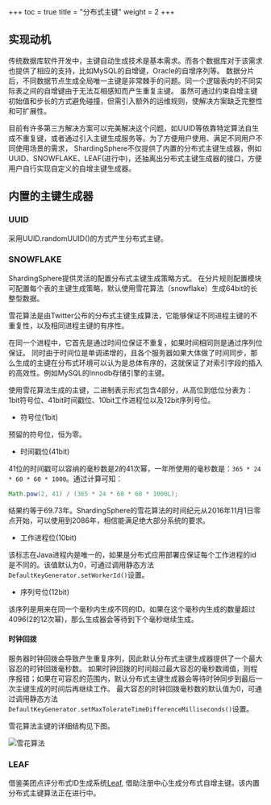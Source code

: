 +++
toc = true
title = "分布式主键"
weight = 2
+++

## 实现动机

传统数据库软件开发中，主键自动生成技术是基本需求。而各个数据库对于该需求也提供了相应的支持，比如MySQL的自增键，Oracle的自增序列等。
数据分片后，不同数据节点生成全局唯一主键是非常棘手的问题。同一个逻辑表内的不同实际表之间的自增键由于无法互相感知而产生重复主键。
虽然可通过约束自增主键初始值和步长的方式避免碰撞，但需引入额外的运维规则，使解决方案缺乏完整性和可扩展性。

目前有许多第三方解决方案可以完美解决这个问题，如UUID等依靠特定算法自生成不重复键，或者通过引入主键生成服务等。为了方便用户使用、满足不同用户不同使用场景的需求，
ShardingSphere不仅提供了内置的分布式主键生成器，例如UUID、SNOWFLAKE、LEAF(进行中)，还抽离出分布式主键生成器的接口，方便用户自行实现自定义的自增主键生成器。

## 内置的主键生成器

### UUID

采用UUID.randomUUID()的方式产生分布式主键。

### SNOWFLAKE

ShardingSphere提供灵活的配置分布式主键生成策略方式。
在分片规则配置模块可配置每个表的主键生成策略，默认使用雪花算法（snowflake）生成64bit的长整型数据。

雪花算法是由Twitter公布的分布式主键生成算法，它能够保证不同进程主键的不重复性，以及相同进程主键的有序性。

在同一个进程中，它首先是通过时间位保证不重复，如果时间相同则是通过序列位保证。
同时由于时间位是单调递增的，且各个服务器如果大体做了时间同步，那么生成的主键在分布式环境可以认为是总体有序的，这就保证了对索引字段的插入的高效性。例如MySQL的Innodb存储引擎的主键。

使用雪花算法生成的主键，二进制表示形式包含4部分，从高位到低位分表为：1bit符号位、41bit时间戳位、10bit工作进程位以及12bit序列号位。

 - 符号位(1bit)

预留的符号位，恒为零。
 
 - 时间戳位(41bit)
 
41位的时间戳可以容纳的毫秒数是2的41次幂，一年所使用的毫秒数是：`365 * 24 * 60 * 60 * 1000`。通过计算可知：

```java
Math.pow(2, 41) / (365 * 24 * 60 * 60 * 1000L);
```

结果约等于69.73年。ShardingSphere的雪花算法的时间纪元从2016年11月1日零点开始，可以使用到2086年，相信能满足绝大部分系统的要求。

 - 工作进程位(10bit)

该标志在Java进程内是唯一的，如果是分布式应用部署应保证每个工作进程的id是不同的。该值默认为0，可通过调用静态方法`DefaultKeyGenerator.setWorkerId()`设置。

 - 序列号位(12bit)

该序列是用来在同一个毫秒内生成不同的ID。如果在这个毫秒内生成的数量超过4096(2的12次幂)，那么生成器会等待到下个毫秒继续生成。

#### 时钟回拨

服务器时钟回拨会导致产生重复序列，因此默认分布式主键生成器提供了一个最大容忍的时钟回拨毫秒数。
如果时钟回拨的时间超过最大容忍的毫秒数阈值，则程序报错；如果在可容忍的范围内，默认分布式主键生成器会等待时钟同步到最后一次主键生成的时间后再继续工作。
最大容忍的时钟回拨毫秒数的默认值为0，可通过调用静态方法`DefaultKeyGenerator.setMaxTolerateTimeDifferenceMilliseconds()`设置。

雪花算法主键的详细结构见下图。

![雪花算法](https://shardingsphere.apache.org/document/current/img/sharding/snowflake_cn_v2.png)

### LEAF

借鉴美团点评分布式ID生成系统[Leaf](https://tech.meituan.com/2017/04/21/mt-leaf.html), 借助注册中心生成分布式自增主键。该内置分布式主键算法正在进行中。
